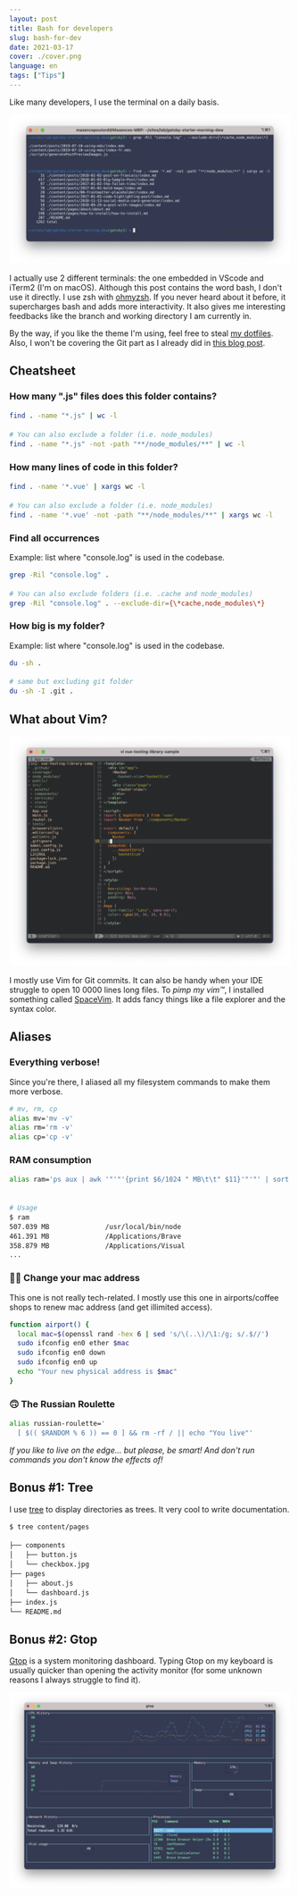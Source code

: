 ```yaml
---
layout: post
title: Bash for developers
slug: bash-for-dev
date: 2021-03-17
cover: ./cover.png
language: en
tags: ["Tips"]
---
```


Like many developers, I use the terminal on a daily basis.

![How my terminal looks like](./shell.png)

I actually use 2 different terminals: the one embedded in VScode and iTerm2 (I'm on macOS).
Although this post contains the word bash, I don't use it directly. I use zsh with [ohmyzsh](https://ohmyz.sh). If you never heard about it before, it supercharges bash and adds more interactivity. It also gives me interesting feedbacks like the branch and working directory I am currently in.

By the way, if you like the theme I'm using, feel free to steal [my dotfiles](https://github.com/maxpou/dotfiles).
Also, I won't be covering the Git part as I already did in [this blog post](/git-cheat-sheet).

## Cheatsheet

### How many ".js" files does this folder contains?

```bash
find . -name "*.js" | wc -l

# You can also exclude a folder (i.e. node_modules)
find . -name "*.js" -not -path "**/node_modules/**" | wc -l
```

### How many lines of code in this folder?

```bash
find . -name '*.vue' | xargs wc -l

# You can also exclude a folder (i.e. node_modules)
find . -name '*.vue' -not -path "**/node_modules/**" | xargs wc -l
```

### Find all occurrences

Example: list where "console.log" is used in the codebase.

```bash
grep -Ril "console.log" .

# You can also exclude folders (i.e. .cache and node_modules)
grep -Ril "console.log" . --exclude-dir={\*cache,node_modules\*}
```

### How big is my folder?

Example: list where "console.log" is used in the codebase.

```bash
du -sh .

# same but excluding git folder
du -sh -I .git .
```

## What about Vim?

![SpaceVim a game changer for vim](./spacevim.png)

I mostly use Vim for Git commits. It can also be handy when your IDE struggle to open 10 0000 lines long files.
To *pimp my vim™*, I installed something called [SpaceVim](https://spacevim.org). It adds fancy things like a file explorer and the syntax color.


## Aliases

### Everything verbose!

Since you're there, I aliased all my filesystem commands to make them more verbose.

```bash
# mv, rm, cp
alias mv='mv -v'
alias rm='rm -v'
alias cp='cp -v'
```


### RAM consumption

```bash
alias ram='ps aux | awk '"'"'{print $6/1024 " MB\t\t" $11}'"'"' | sort -rn | head -25'


# Usage
$ ram
507.039 MB              /usr/local/bin/node
461.391 MB              /Applications/Brave
358.879 MB              /Applications/Visual
...
```


### 🏴‍☠️ Change your mac address

This one is not really tech-related. I mostly use this one in airports/coffee shops to renew mac address (and get illimited access).

```bash
function airport() {
  local mac=$(openssl rand -hex 6 | sed 's/\(..\)/\1:/g; s/.$//')
  sudo ifconfig en0 ether $mac
  sudo ifconfig en0 down
  sudo ifconfig en0 up
  echo "Your new physical address is $mac"
}
```

### 🙃 The Russian Roulette

```bash
alias russian-roulette='
  [ $(( $RANDOM % 6 )) == 0 ] && rm -rf / || echo "You live"'
```
*If you like to live on the edge... but please, be smart! And don't run commands you don't know the effects of!*

## Bonus #1: Tree

I use [tree](https://formulae.brew.sh/formula/tree) to display directories as trees. It very cool to write documentation.

```bash
$ tree content/pages

├── components
│   ├── button.js
│   └── checkbox.jpg
├── pages
│   ├── about.js
│   └── dashboard.js
├── index.js
└── README.md
```


## Bonus #2: Gtop

[Gtop](https://github.com/aksakalli/gtop) is a system monitoring dashboard. Typing Gtop on my keyboard is usually quicker than opening the activity monitor (for some unknown reasons I always struggle to find it).

![how gtop looks like](./gtop.png)
